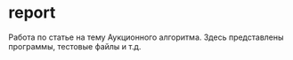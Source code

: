 # report
Работа по статье на тему Аукционного алгоритма. 
Здесь представлены программы, тестовые файлы и т.д.